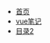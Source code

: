 * [首页](/README)    <!-- 对应 README.md -->
* [vue笔记](vue/vite) <!-- 对应 001.md -->
* [目录2](002 "这里是提示，可有可无") <!-- 对应 002.md -->
